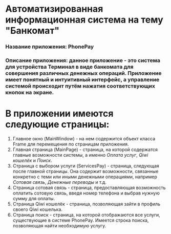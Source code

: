 # Автоматизированная информационная система на тему "Банкомат"
### Название приложения: PhonePay
### Описание приложения: данное приложение - это система для устройства Терминал в виде банкомата для совершения различных денежных операций. Приложение имеет понятный и интуитивный интерфейс, а управление системой происходит путём нажатия соответствующих кнопок на экране.

# В приложении имеются следующие страницы:
1. Главное окно (MainWindow) - на нем содержится объект класса Frame для перемещения по страницам приложения.
2. Главная страница (MainPage) - страница, на которой содержатся главные возможности системы, а именно _Оплата услуг_, _Qiwi кошелёк_ и _Поиск_.
3. Страница с выбором услуги (ServicesPay) - страница, следующая после главной страницы. Она содержит возможности, связанные конкретно с теми или иными денежными операциями, например _Сотовая связь_, _Денежные переводы_ и т.д.
4. Страница сотовая связь - страница, предоставляющая возможность оплатить сотовую связь, введя номер телефона и выбрав нужную сумму для оплаты.
5. Страница Qiwi кошелёк - страница, позволяющая зайти в профиль своего Qiwi кошелька.
6. Страница поиск - страница, на которой отображаются все услуги, существующие в системе PhonePay. Имеется строка поиска, позволяющая найти необходимую услугу.


